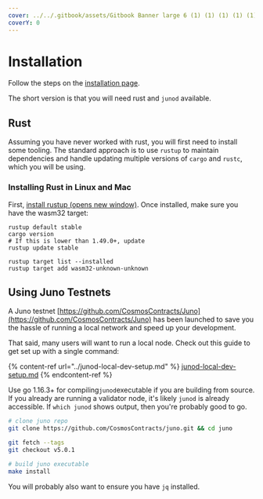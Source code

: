 ```yaml
---
cover: ../../.gitbook/assets/Gitbook Banner large 6 (1) (1) (1) (1) (1) (22).png
coverY: 0
---
```


# Installation

Follow the steps on the [installation page](../installation.md).

The short version is that you will need rust and `junod` available.

## Rust

Assuming you have never worked with rust, you will first need to install some tooling. The standard approach is to use `rustup` to maintain dependencies and handle updating multiple versions of `cargo` and `rustc`, which you will be using.

### Installing Rust in Linux and Mac

First, [install rustup (opens new window)](https://rustup.rs/). Once installed, make sure you have the wasm32 target:

```
rustup default stable
cargo version
# If this is lower than 1.49.0+, update
rustup update stable

rustup target list --installed
rustup target add wasm32-unknown-unknown
```

## Using Juno Testnets

A Juno testnet [https://github.com/CosmosContracts/Juno](https://github.com/CosmosContracts/Juno) has been launched to save you the hassle of running a local network and speed up your development.

That said, many users will want to run a local node. Check out this guide to get set up with a single command:

{% content-ref url="../junod-local-dev-setup.md" %}
[junod-local-dev-setup.md](../junod-local-dev-setup.md)
{% endcontent-ref %}

Use go 1.16.3+ for compiling`junod`executable if you are building from source. If you already are running a validator node, it's likely `junod` is already accessible. If `which junod` shows output, then you're probably good to go.

```bash
# clone juno repo
git clone https://github.com/CosmosContracts/juno.git && cd juno

git fetch --tags
git checkout v5.0.1

# build juno executable
make install
```

You will probably also want to ensure you have `jq` installed.
